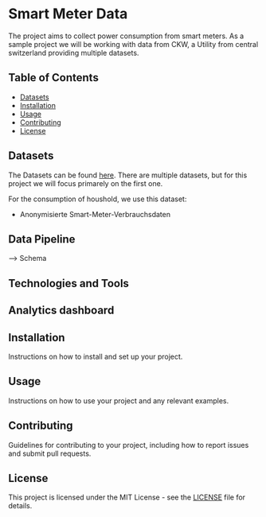 # Smart Meter Data 

The project aims to collect power consumption from smart meters. As a sample project we will be working with data from CKW, a Utility from central switzerland providing multiple datasets.

## Table of Contents
- [Datasets](#datasets)
- [Installation](#installation)
- [Usage](#usage)
- [Contributing](#contributing)
- [License](#license)

## Datasets

The Datasets can be found [here](https://www.ckw.ch/landingpages/open-data).
There are multiple datasets, but for this project we will focus primarely on the first one.

For the consumption of houshold, we use this dataset:
- Anonymisierte Smart-Meter-Verbrauchsdaten

## Data Pipeline
--> Schema

## Technologies and Tools

## Analytics dashboard


## Installation

Instructions on how to install and set up your project.

## Usage

Instructions on how to use your project and any relevant examples.

## Contributing

Guidelines for contributing to your project, including how to report issues and submit pull requests.

## License

This project is licensed under the MIT License - see the [LICENSE](LICENSE.md) file for details.
